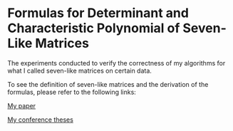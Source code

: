 # Formulas for Determinant and Characteristic Polynomial of Seven-Like Matrices
The experiments conducted to verify the correctness of my algorithms for what I called seven-like matrices on certain data.

To see the definition of seven-like matrices and the derivation of the formulas, please refer to the following links:

[My paper](https://bphm.knu.ua/index.php/bphm/issue/view/79/79)

[My conference theses](https://probability.knu.ua/shv2024/ShV_2024.pdf)
